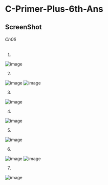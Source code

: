 # C-Primer-Plus-6th-Ans

## **ScreenShot**


###### Ch06

1.
![image](https://user-images.githubusercontent.com/65354319/122032763-8580cf80-ce02-11eb-89c3-6a6d2dced484.png)

2.
![image](https://user-images.githubusercontent.com/65354319/122032927-a9dcac00-ce02-11eb-8a0a-c48ca72ceca6.png)
![image](https://user-images.githubusercontent.com/65354319/122033095-cc6ec500-ce02-11eb-8959-83e27b26aad4.png)

3.
![image](https://user-images.githubusercontent.com/65354319/122033178-e01a2b80-ce02-11eb-806c-7cb25966b59a.png)

4.
![image](https://user-images.githubusercontent.com/65354319/122033291-f7f1af80-ce02-11eb-9a1a-e1db289435e2.png)

5.
![image](https://user-images.githubusercontent.com/65354319/122040850-e8766480-ce0a-11eb-822d-d6f3f6a6d803.png)

6.
![image](https://user-images.githubusercontent.com/65354319/122096171-d7e0e100-ce40-11eb-9520-f621c8392262.png)
![image](https://user-images.githubusercontent.com/65354319/122096241-ed560b00-ce40-11eb-9c16-1a0a39dee6a6.png)

7.
![image](https://user-images.githubusercontent.com/65354319/122164996-224a7800-ceaa-11eb-8782-3220926abba2.png)

